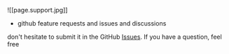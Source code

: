 ![[page.support.jpg]]

- github feature requests and issues and discussions

don't hesitate to submit it in the GitHub [Issues](https://github.com/harttraveller/mintel-theme/issues?q=is%3Aissue+is%3Aopen+sort%3Aupdated-desc). If you have a question, feel free